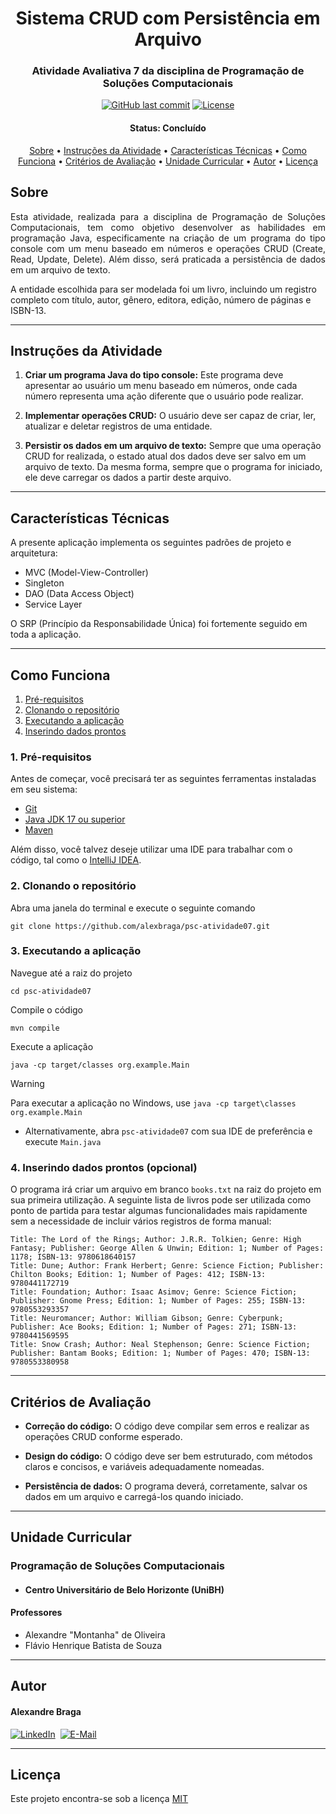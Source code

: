 <h1 align="center">
  Sistema CRUD com Persistência em Arquivo
</h1>

<h3 align="center">
    Atividade Avaliativa 7 da disciplina de Programação de Soluções Computacionais
</h3>

<p align="center">
  <a href="https://github.com/alexbraga/psc-atividade07/commits/master"><img alt="GitHub last commit" src="https://img.shields.io/github/last-commit/alexbraga/psc-atividade07"></a>
  <a href="https://github.com/alexbraga/psc-atividade07/blob/master/LICENSE"><img alt="License" src="https://img.shields.io/github/license/alexbraga/psc-atividade07"></a>
</p>

<h4 align="center">
	 Status: Concluído
</h4>

<p align="center">
 <a href="#sobre">Sobre</a> •
 <a href="#instruções-da-atividade">Instruções da Atividade</a> •
 <a href="#características-técnicas">Características Técnicas</a> •
 <a href="#como-funciona">Como Funciona</a> •
 <a href="#critérios-de-avaliação">Critérios de Avaliação</a> •
 <a href="#unidade-curricular">Unidade Curricular</a> •
 <a href="#autor">Autor</a> •
 <a href="#licença">Licença</a>
</p>

## Sobre

<p align="justify">Esta atividade, realizada para a disciplina de Programação de Soluções Computacionais, tem como objetivo desenvolver as habilidades em programação Java, especificamente na criação de um programa do tipo console com um menu baseado em números e operações CRUD (Create, Read, Update, Delete). Além disso, será praticada a persistência de dados em um arquivo de texto.

A entidade escolhida para ser modelada foi um livro, incluindo um registro completo com título, autor, gênero, editora, edição, número de páginas e ISBN-13.</p>

---

## Instruções da Atividade

1. **Criar um programa Java do tipo console:** Este programa deve apresentar ao usuário um menu baseado em números, onde cada número representa uma ação diferente que o usuário pode realizar.

2. **Implementar operações CRUD:** O usuário deve ser capaz de criar, ler, atualizar e deletar registros de uma entidade.

3. **Persistir os dados em um arquivo de texto:** Sempre que uma operação CRUD for realizada, o estado atual dos dados deve ser salvo em um arquivo de texto. Da mesma forma, sempre que o programa for iniciado, ele deve carregar os dados a partir deste arquivo.

---

## Características Técnicas

A presente aplicação implementa os seguintes padrões de projeto e arquitetura:

- MVC (Model-View-Controller)
- Singleton
- DAO (Data Access Object)
- Service Layer

O SRP (Princípio da Responsabilidade Única) foi fortemente seguido em toda a aplicação.

---

## Como Funciona

1. <a href="#1-pré-requisitos">Pré-requisitos</a>
2. <a href="#2-clonando-o-repositório">Clonando o repositório</a>
3. <a href="#3-executando-a-aplicação">Executando a aplicação</a>
4. <a href="#4-inserindo-dados-prontos-opcional">Inserindo dados prontos</a>

### 1. Pré-requisitos

Antes de começar, você precisará ter as seguintes ferramentas instaladas em seu sistema:

- [Git](https://git-scm.com)
- [Java JDK 17 ou superior](https://www.oracle.com/java/technologies/downloads/)
- [Maven](https://maven.apache.org/)

Além disso, você talvez deseje utilizar uma IDE para trabalhar com o código, tal como o
[IntelliJ IDEA](https://www.jetbrains.com/idea/).

### 2. Clonando o repositório

Abra uma janela do terminal e execute o seguinte comando

```
git clone https://github.com/alexbraga/psc-atividade07.git
```

### 3. Executando a aplicação

Navegue até a raiz do projeto

```
cd psc-atividade07
```

Compile o código

```
mvn compile
```

Execute a aplicação

```
java -cp target/classes org.example.Main
```

> [!WARNING]
> Para executar a aplicação no Windows, use `java -cp target\classes org.example.Main`

- Alternativamente, abra `psc-atividade07` com sua IDE de preferência e execute `Main.java`

### 4. Inserindo dados prontos (opcional)

O programa irá criar um arquivo em branco `books.txt` na raiz do projeto em sua primeira utilização. A seguinte lista de livros pode ser utilizada como ponto de partida para testar algumas funcionalidades mais rapidamente sem a necessidade de incluir vários registros de forma manual:

```
Title: The Lord of the Rings; Author: J.R.R. Tolkien; Genre: High Fantasy; Publisher: George Allen & Unwin; Edition: 1; Number of Pages: 1178; ISBN-13: 9780618640157
Title: Dune; Author: Frank Herbert; Genre: Science Fiction; Publisher: Chilton Books; Edition: 1; Number of Pages: 412; ISBN-13: 9780441172719
Title: Foundation; Author: Isaac Asimov; Genre: Science Fiction; Publisher: Gnome Press; Edition: 1; Number of Pages: 255; ISBN-13: 9780553293357
Title: Neuromancer; Author: William Gibson; Genre: Cyberpunk; Publisher: Ace Books; Edition: 1; Number of Pages: 271; ISBN-13: 9780441569595
Title: Snow Crash; Author: Neal Stephenson; Genre: Science Fiction; Publisher: Bantam Books; Edition: 1; Number of Pages: 470; ISBN-13: 9780553380958
```

---

## Critérios de Avaliação

- **Correção do código:** O código deve compilar sem erros e realizar as operações CRUD conforme esperado.

- **Design do código:** O código deve ser bem estruturado, com métodos claros e concisos, e variáveis adequadamente nomeadas.

- **Persistência de dados:** O programa deverá, corretamente, salvar os dados em um arquivo e carregá-los quando iniciado.

---

## Unidade Curricular

### Programação de Soluções Computacionais

- #### Centro Universitário de Belo Horizonte (UniBH)

#### Professores

- Alexandre "Montanha" de Oliveira
- Flávio Henrique Batista de Souza

---

## Autor

<h4>Alexandre Braga</h4>

<div>
<a href="https://www.linkedin.com/in/alexgbraga/" target="_blank"><img src="https://img.shields.io/badge/-LinkedIn-blue?style=for-the-badge&logo=Linkedin&logoColor=white" alt="LinkedIn"></a>&nbsp;
<a href="mailto:contato@alexbraga.com.br" target="_blank"><img src="https://img.shields.io/badge/-email-c14438?style=for-the-badge&logo=Gmail&logoColor=white" alt="E-Mail"></a>
</div>

---

## Licença

Este projeto encontra-se sob a licença [MIT](./LICENSE)
